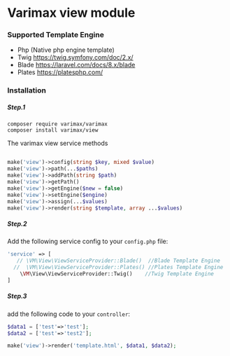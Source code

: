 #  Varimax view module

### Supported Template Engine

- Php (Native php engine template)
- Twig https://twig.symfony.com/doc/2.x/
- Blade https://laravel.com/docs/8.x/blade
- Plates https://platesphp.com/


### Installation

##### Step.1 
```
composer require varimax/varimax
composer install varimax/view 
```

The varimax view service methods
```php

make('view')->config(string $key, mixed $value)
make('view')->path(...$paths)
make('view')->addPath(string $path)
make('view')->getPath()
make('view')->getEngine($new = false)
make('view')->setEngine($engine)
make('view')->assign(...$values)
make('view')->render(string $template, array ...$values)

```


##### Step.2
Add the following service config to your `config.php` file:
```php
'service' => [
   // \VM\View\ViewServiceProvider::Blade()  //Blade Template Engine
  //  \VM\View\ViewServiceProvider::Plates() //Plates Template Engine
    \VM\View\ViewServiceProvider::Twig()    //Twig Template Engine
]
```


##### Step.3

add the following code to your `controller`:

```php
$data1 = ['test'=>'test'];
$data2 = ['test'=>'test2'];

make('view')->render('template.html', $data1, $data2);
```
